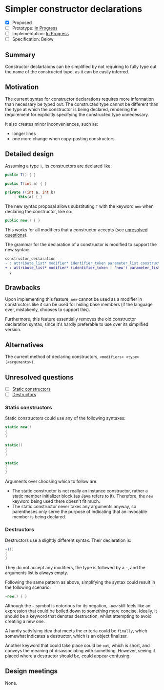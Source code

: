 # Simpler constructor declarations

* [x] Proposed
* [ ] Prototype: [In Progress](https://github.com/AlFasGD/roslyn/tree/features/simpler-ctor)
* [ ] Implementation: [In Progress](https://github.com/AlFasGD/roslyn/tree/features/simpler-ctor)
* [ ] Specification: Below

## Summary
[summary]: #summary

Constructor declartaions can be simplified by not requiring to fully type out the name of the constructed type, as it can be easily inferred.

## Motivation
[motivation]: #motivation

The current syntax for constructor declarations requires more information than necessary be typed out. The constructed type cannot be different than the type at which the constructor is being declared, rendering the requirement for explicitly specifying the constructed type unnecessary.

It also creates minor inconveniences, such as:
- longer lines
- one more change when copy-pasting constructors

## Detailed design
[design]: #detailed-design

<!-- Explaining the obvious for the sake of doing so -->

Assuming a type `T`, its constructors are declared like:
```csharp
public T() { }

public T(int a) { }

private T(int a, int b)
    : this(a) { }
```

The new syntax proposal allows substituting `T` with the keyword `new` when declaring the constructor, like so:
```csharp
public new() { }
```

This works for all modifiers that a constructor accepts (see [unresolved questions](#static-constructors)).

The grammar for the declaration of a constructor is modified to support the new syntax:

```diff
constructor_declaration
- : attribute_list* modifier* identifier_token parameter_list constructor_initializer? (block | (arrow_expression_clause ';'))
+ : attribute_list* modifier* (identifier_token | 'new') parameter_list constructor_initializer? (block | (arrow_expression_clause ';'))
  ;
```

## Drawbacks
[drawbacks]: #drawbacks

Upon implementing this feature, `new` cannot be used as a modifier in constructors like it can be used for hiding base members (if the language ever, mistakenly, chooses to support this).

Furthermore, this feature essentially removes the old constructor declaration syntax, since it's hardly preferable to use over its simplified version.

## Alternatives
[alternatives]: #alternatives

The current method of declaring constructors, `<modifiers> <type>(<arguments>)`.

## Unresolved questions
[unresolved]: #unresolved-questions

- [ ] [Static constructors](#static-constructors)
- [ ] [Destructors](#destructors)

### Static constructors
[static]: #static-constructors
Static constructors could use any of the following syntaxes:

```csharp
static new()
{
}
```

```csharp
static()
{
}
```

```csharp
static
{
}
```

Arguments over choosing which to follow are:
- The static constructor is not really an instance constructor, rather a static member initializer block (as Java refers to it). Therefore, the `new` keyword being used there doesn't fit much.
- The static constructor never takes any arguments anyway, so parentheses only serve the purpose of indicating that an invocable member is being declared.

### Destructors
[destructors]: #destructors

Destructors use a slightly different syntax. Their declaration is:
```csharp
~T()
{
}
```

They do not accept any modifiers, the type is followed by a `~`, and the arguments list is always empty.

Following the same pattern as above, simplifying the syntax could result in the following scenario:
```csharp
~new() { }
```

Although the `~` symbol is notorious for its negation, `~new` still feels like an expression that could be boiled down to something more concise. Ideally, it should be a keyword that denotes destruction, whilst attempting to avoid creating a new one.

A hardly satisfying idea that meets the criteria could be `finally`, which somewhat indicates a destructor, which is an object finalizer.

Another keyword that could take place could be `out`, which is short, and conveys the meaning of disassociating with something. However, seeing it placed where a destructor should be, could appear confusing.

## Design meetings

None.
